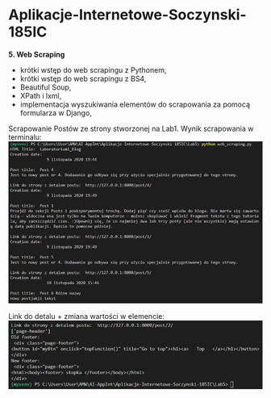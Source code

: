 # Aplikacje-Internetowe-Soczynski-185IC

**5. Web Scraping**<br />
- krótki wstęp do web scrapingu z Pythonem,
- krótki wstęp do web scrapingu z BS4,
- Beautiful Soup,
- XPath i lxml,
- implementacja wyszukiwania elementów do scrapowania za pomocą formularza w Django,

Scrapowanie Postów ze strony stworzonej na Lab1.
Wynik scrapowania w terminalu:
![Scraping](Screenshots/Scraping.jpg "Scraping")

Link do detalu + zmiana wartości w elemencie:
![Zmiana](Screenshots/Zmiana.jpg "Zmiana")
